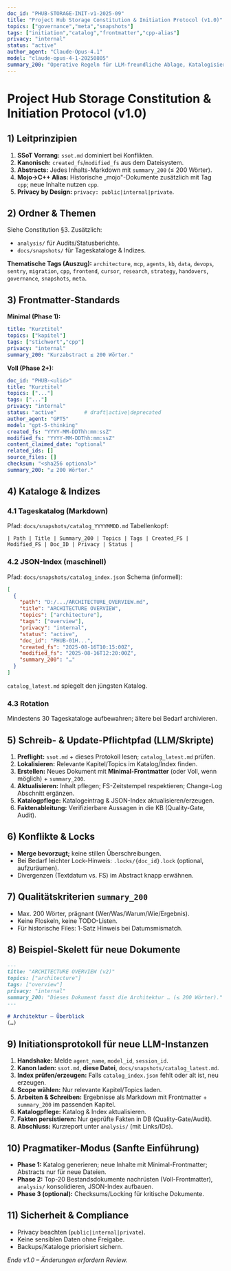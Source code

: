 ```yaml
---
doc_id: "PHUB-STORAGE-INIT-v1-2025-09"
title: "Project Hub Storage Constitution & Initiation Protocol (v1.0)"
topics: ["governance","meta","snapshots"]
tags: ["initiation","catalog","frontmatter","cpp-alias"]
privacy: "internal"
status: "active"
author_agent: "Claude-Opus-4.1"
model: "claude-opus-4-1-20250805"
summary_200: "Operative Regeln für LLM-freundliche Ablage, Katalogisierung und Initialisierung neuer Agenten. Definiert Frontmatter (Minimal/Voll), Abstract-Pflicht, FS-Zeitstempel als kanonische Quelle, Tageskatalog & JSON-Index, Mojo→C++ Alias, Konfliktbehandlung und einen klaren Schritt-für-Schritt-Start („Initiationsprotokoll") für neue LLM-Instanzen."
---
```


# Project Hub Storage Constitution & Initiation Protocol (v1.0)

## 1) Leitprinzipien
1. **SSoT Vorrang:** `ssot.md` dominiert bei Konflikten.  
2. **Kanonisch:** `created_fs`/`modified_fs` aus dem Dateisystem.  
3. **Abstracts:** Jedes Inhalts-Markdown mit `summary_200` (≤ 200 Wörter).  
4. **Mojo→C++ Alias:** Historische „mojo"-Dokumente zusätzlich mit Tag `cpp`; neue Inhalte nutzen `cpp`.  
5. **Privacy by Design:** `privacy: public|internal|private`.

## 2) Ordner & Themen
Siehe Constitution §3. Zusätzlich:
- `analysis/` für Audits/Statusberichte.
- `docs/snapshots/` für Tageskataloge & Indizes.

**Thematische Tags (Auszug):** `architecture`, `mcp`, `agents`, `kb`, `data`, `devops`, `sentry`, `migration`, `cpp`, `frontend`, `cursor`, `research`, `strategy`, `handovers`, `governance`, `snapshots`, `meta`.

## 3) Frontmatter-Standards
**Minimal (Phase 1):**
```yaml
title: "Kurztitel"
topics: ["kapitel"]
tags: ["stichwort","cpp"]
privacy: "internal"
summary_200: "Kurzabstract ≤ 200 Wörter."
```

**Voll (Phase 2+):**
```yaml
doc_id: "PHUB-<ulid>"
title: "Kurztitel"
topics: ["..."]
tags: ["..."]
privacy: "internal"
status: "active"         # draft|active|deprecated
author_agent: "GPT5"
model: "gpt-5-thinking"
created_fs: "YYYY-MM-DDThh:mm:ssZ"
modified_fs: "YYYY-MM-DDThh:mm:ssZ"
content_claimed_date: "optional"
related_ids: []
source_files: []
checksum: "<sha256 optional>"
summary_200: "≤ 200 Wörter."
```

## 4) Kataloge & Indizes

### 4.1 Tageskatalog (Markdown)
Pfad: `docs/snapshots/catalog_YYYYMMDD.md`
Tabellenkopf:
```
| Path | Title | Summary_200 | Topics | Tags | Created_FS | Modified_FS | Doc_ID | Privacy | Status |
```

### 4.2 JSON-Index (maschinell)
Pfad: `docs/snapshots/catalog_index.json`
Schema (informell):
```json
[
  {
    "path": "D:/.../ARCHITECTURE_OVERVIEW.md",
    "title": "ARCHITECTURE OVERVIEW",
    "topics": ["architecture"],
    "tags": ["overview"],
    "privacy": "internal",
    "status": "active",
    "doc_id": "PHUB-01H...",
    "created_fs": "2025-08-16T10:15:00Z",
    "modified_fs": "2025-08-16T12:20:00Z",
    "summary_200": "…"
  }
]
```

`catalog_latest.md` spiegelt den jüngsten Katalog.

### 4.3 Rotation
Mindestens 30 Tageskataloge aufbewahren; ältere bei Bedarf archivieren.

## 5) Schreib- & Update-Pflichtpfad (LLM/Skripte)
1. **Preflight:** `ssot.md` + dieses Protokoll lesen; `catalog_latest.md` prüfen.
2. **Lokalisieren:** Relevante Kapitel/Topics im Katalog/Index finden.
3. **Erstellen:** Neues Dokument mit **Minimal-Frontmatter** (oder Voll, wenn möglich) + `summary_200`.
4. **Aktualisieren:** Inhalt pflegen; FS-Zeitstempel respektieren; Change-Log Abschnitt ergänzen.
5. **Katalogpflege:** Katalogeintrag & JSON-Index aktualisieren/erzeugen.
6. **Faktenableitung:** Verifizierbare Aussagen in die KB (Quality-Gate, Audit).

## 6) Konflikte & Locks
* **Merge bevorzugt;** keine stillen Überschreibungen.
* Bei Bedarf leichter Lock-Hinweis: `.locks/{doc_id}.lock` (optional, aufzuräumen).
* Divergenzen (Textdatum vs. FS) im Abstract knapp erwähnen.

## 7) Qualitätskriterien `summary_200`
* Max. 200 Wörter, prägnant (Wer/Was/Warum/Wie/Ergebnis).
* Keine Floskeln, keine TODO-Listen.
* Für historische Files: 1-Satz Hinweis bei Datumsmismatch.

## 8) Beispiel-Skelett für neue Dokumente
```markdown
---
title: "ARCHITECTURE OVERVIEW (v2)"
topics: ["architecture"]
tags: ["overview"]
privacy: "internal"
summary_200: "Dieses Dokument fasst die Architektur … (≤ 200 Wörter)."
---

# Architektur – Überblick
(…)
```

## 9) Initiationsprotokoll für neue LLM-Instanzen
1. **Handshake:** Melde `agent_name`, `model_id`, `session_id`.
2. **Kanon laden:** `ssot.md`, **diese Datei**, `docs/snapshots/catalog_latest.md`.
3. **Index prüfen/erzeugen:** Falls `catalog_index.json` fehlt oder alt ist, neu erzeugen.
4. **Scope wählen:** Nur relevante Kapitel/Topics laden.
5. **Arbeiten & Schreiben:** Ergebnisse als Markdown mit Frontmatter + `summary_200` im passenden Kapitel.
6. **Katalogpflege:** Katalog & Index aktualisieren.
7. **Fakten persistieren:** Nur geprüfte Fakten in DB (Quality-Gate/Audit).
8. **Abschluss:** Kurzreport unter `analysis/` (mit Links/IDs).

## 10) Pragmatiker-Modus (Sanfte Einführung)
* **Phase 1:** Katalog generieren; neue Inhalte mit Minimal-Frontmatter; Abstracts nur für neue Dateien.
* **Phase 2:** Top-20 Bestandsdokumente nachrüsten (Voll-Frontmatter), `analysis/` konsolidieren, JSON-Index aufbauen.
* **Phase 3 (optional):** Checksums/Locking für kritische Dokumente.

## 11) Sicherheit & Compliance
* Privacy beachten (`public|internal|private`).
* Keine sensiblen Daten ohne Freigabe.
* Backups/Kataloge priorisiert sichern.

*Ende v1.0 – Änderungen erfordern Review.*